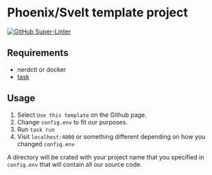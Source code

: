 # Phoenix/Svelt template project

[![GitHub Super-Linter](https://github.com/calebgasser/phoenix-svelte-template/workflows/Lint/badge.svg)](https://github.com/marketplace/actions/super-linter)

## Requirements

* nerdctl or docker
* [task](https://www.taskfile.dev)

## Usage

1. Select `Use this template` on the Github page.
2. Change `config.env` to fit our purposes.
3. Run `task run`
4. Visit `localhost:4000` or something different depending on how you changed `config.env`

A directory will be crated with your project name that you specified in `config.env` that will contain all our source code.

